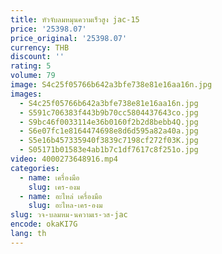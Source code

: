 ```yaml
---
title: หัวจับลมหมุนความเร็วสูง jac-15
price: '25398.07'
price_original: '25398.07'
currency: THB
discount: ''
rating: 5
volume: 79
image: S4c25f05766b642a3bfe738e81e16aa16n.jpg
images:
  - S4c25f05766b642a3bfe738e81e16aa16n.jpg
  - S591c706383f443b9b70cc5804437643co.jpg
  - S9bc46f0033114e36b0160f2b2d8bebb4Q.jpg
  - S6e07fc1e8164474698e8d6d595a82a40a.jpg
  - S5e16b457335940f3839c7198cf272f03K.jpg
  - S05171b01583e4ab1b7c1df7617c8f251o.jpg
video: 4000273648916.mp4
categories:
  - name: เครื่องมือ
    slug: เคร-องม
  - name: อะไหล่ เครื่องมือ
    slug: อะไหล-เคร-องม
slug: วจ-บลมหม-นความเร-วส-jac
encode: okaKI7G
lang: th
---
```

  